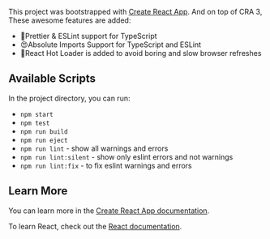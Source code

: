 This project was bootstrapped with [Create React App](https://github.com/facebook/create-react-app). And on top of CRA 3, These awesome features are added:

- 🎨Prettier & ESLint support for TypeScript 
- 😍Absolute Imports Support for TypeScript and ESLint
- 🚀React Hot Loader is added to avoid boring and slow browser refreshes

## Available Scripts

In the project directory, you can run:
- `npm start`
- `npm test`
- `npm run build`
- `npm run eject`
- `npm run lint` - show all warnings and errors
- `npm run lint:silent` - show only eslint errors and not warnings
- `npm run lint:fix` - to fix eslint warnings and errors

## Learn More

You can learn more in the [Create React App documentation](https://facebook.github.io/create-react-app/docs/getting-started).

To learn React, check out the [React documentation](https://reactjs.org/).
